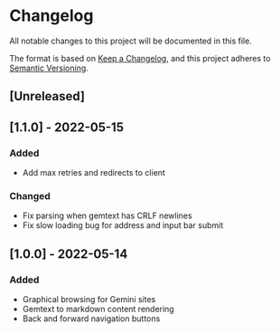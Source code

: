 # Changelog
All notable changes to this project will be documented in this file.

The format is based on [Keep a Changelog](https://keepachangelog.com/en/1.0.0/),
and this project adheres to [Semantic Versioning](https://semver.org/spec/v2.0.0.html).

## [Unreleased]

## [1.1.0] - 2022-05-15
### Added
- Add max retries and redirects to client

### Changed
- Fix parsing when gemtext has CRLF newlines
- Fix slow loading bug for address and input bar submit

## [1.0.0] - 2022-05-14
### Added
- Graphical browsing for Gemini sites
- Gemtext to markdown content rendering
- Back and forward navigation buttons
